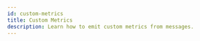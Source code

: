 ```yaml
---
id: custom-metrics
title: Custom Metrics
description: Learn how to emit custom metrics from messages.
---
```

